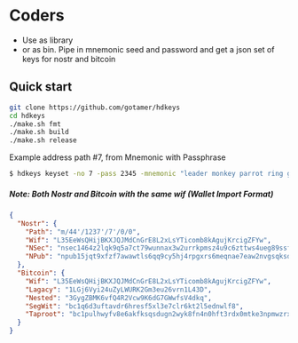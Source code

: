 Coders
======

- Use as library
- or as bin. Pipe in mnemonic seed and password and get a json set of keys for nostr and bitcoin

Quick start
-----------

```bash
git clone https://github.com/gotamer/hdkeys
cd hdkeys
./make.sh fmt
./make.sh build
./make.sh release
```

Example address path #7, from Mnemonic with Passphrase
```bash
$ hdkeys keyset -no 7 -pass 2345 -mnemonic "leader monkey parrot ring guide accident before fence cannon height naive bean"
```

##### Note: Both Nostr and Bitcoin with the same wif (Wallet Import Format)

```json
{
  "Nostr": {
    "Path": "m/44'/1237'/7'/0/0",
    "Wif": "L35EeWsQHijBKXJQJMdCnGrE8L2xLsYTicomb8kAgujKrcigZFYw",
    "NSec": "nsec1464z2lqk9q5a7ct79wunnax3w2urrkpmsz4u9c6zttws4ueg89ssfz8xa6",
    "NPub": "npub15jqt9xfzf7awawtls6qq9cy5hj4rpgxrs6meqnae7eaw2nvgsqksdr0lcp"
  },
  "Bitcoin": {
    "Wif": "L35EeWsQHijBKXJQJMdCnGrE8L2xLsYTicomb8kAgujKrcigZFYw",
    "Lagacy": "1LGj6Vyi24uZyLWURK2Gm3eu26vrn1L43D",
    "Nested": "3GygZBMK6vfQ4R2Vcw9K6dG7GWwfsV4dkq",
    "SegWit": "bc1q6d3uftavdr6hresf5xl3e7clr6kt2l5ednwlf8",
    "Taproot": "bc1pulhwyfv8e6akfksqsdugn2wyk8fn4n0hft3rdx0mtke3npmwzrxqgjc2sf"
  }
}
```

